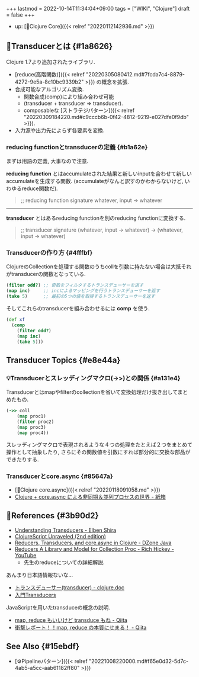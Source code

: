 +++
lastmod = 2022-10-14T11:34:04+09:00
tags = ["WIKI", "Clojure"]
draft = false
+++

-   up: [📂Clojure Core]({{< relref "20220112142936.md" >}})


## 📝Transducerとは {#1a8626}

Clojure 1.7より追加されたライブラリ.

-   [reduce(高階関数)]({{< relref "20220305080412.md#7fcda7c4-8879-4272-9e5a-8c10bc9339b2" >}}) の概念を拡張.
-   合成可能なアルゴリズム変換.
    -   関数合成(comp)により組み合わせ可能
    -   (transducer + transducer => transducer).
    -   composableな [ストラテジパターン]({{< relref "20220309184220.md#c9cccb6b-0f42-4812-9219-e027dfe0f9db" >}}).
-   入力源や出力先によらず各要素を変換.


### reducing functionとtransducerの定義 {#b1a62e}

まずは用語の定義, 大事なので注意.

**reducing function** とはaccumulateされた結果と新しいinputを合わせて新しいaccumulateを生成する関数. (accumulateがなんと訳すのかわからないけど, いわゆるreduce関数だ).

> ;; reducing function signature
> whatever, input -> whatever

---

**transducer** とはあるreducing functionを別のreducing functionに変換する.

> ;; transducer signature
> (whatever, input -> whatever) -> (whatever, input -> whatever)


### Transducerの作り方 {#4fffbf}

ClojureのCollectionを処理する関数のうちcollを引数に持たない場合は大抵それがtransducerの関数となっている.

```clojure
(filter odd?) ;; 奇数をフィルタするトランスデューサーを返す
(map inc)     ;; incによるマッピングを行うトランスデューサーを返す
(take 5)      ;; 最初の5つの値を取得するトランスデューサーを返す
```

そしてこれらのtransducerを組み合わせるには **comp** を使う.

```clojure
(def xf
  (comp
    (filter odd?)
    (map inc)
    (take 5)))
```


## Transducer Topics {#e8e44a}


### 💡Transducerとスレッディングマクロ(->>)との関係 {#a131e4}

Transducerとはmapやfilterのcollectionを省いて変換処理だけ抜き出してまとめたもの.

```clojure
(->> coll
    (map proc1)
    (filter proc2)
    (map proc3)
    (map proc4))
```

スレッディングマクロで表現されるような４つの処理をたとえば２つをまとめて操作として抽象したり, さらにその関数値を引数にすれば部分的に交換な部品ができたりする.


### Transducerとcore.async {#85647a}

-   [📝Clojure core.async]({{< relref "20220118091058.md" >}})
-   [Clojure + core.async による非同期＆並列プロセスの世界 - 紙箱](https://boxofpapers.hatenablog.com/entry/core_async)


## 🔗References {#3b90d2}

-   [Understanding Transducers - Elben Shira](http://elbenshira.com/blog/understanding-transducers/)
-   [ClojureScript Unraveled (2nd edition)](https://funcool.github.io/clojurescript-unraveled/#transducers)
-   [Reducers, Transducers, and core.async in Clojure - DZone Java](https://dzone.com/articles/reducers-transducers-and-coreasync-in-clojure)
-   [Reducers A Library and Model for Collection Proc - Rich Hickey - YouTube](https://www.youtube.com/watch?v=IjB-IOwGrGE)
    -   先生のreduceについての詳細解説.

あんまり日本語情報ないな...

-   [トランスデューサー(transducer) - clojure.doc](https://japan-clojurians.github.io/clojure-site-ja/reference/transducers)
-   [入門Transducers](https://www.slideshare.net/sohta/transducer-49916070)

JavaScriptを用いたtransduceの概念の説明.

-   [map, reduce もいいけど transduce もね - Qiita](https://qiita.com/41semicolon/items/666a3ff1c226828ecdb2)
-   [衝撃レポート！！map, reduce の本質にせまる！ - Qiita](https://qiita.com/41semicolon/items/7f31297dd104f97c61b0)


## See Also {#15ebdf}

-   [⚙Pipelineパターン]({{< relref "20221008220000.md#f65e0d32-5d7c-4ab5-a5cc-aab61182ff80" >}})
